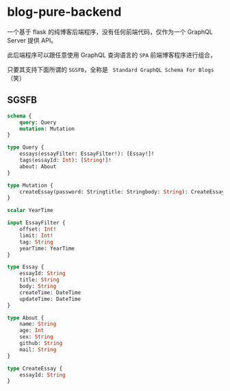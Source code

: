 # blog-pure-backend
一个基于 flask 的纯博客后端程序，没有任何前端代码，仅作为一个 GraphQL Server 提供 API。

此后端程序可以跟任意使用 GraphQL 查询语言的 `SPA` 前端博客程序进行组合，

只要其支持下面所谓的 `SGSFB`，全称是 ` Standard GraphQL Schema For Blogs` （笑）

## SGSFB

```graphql
schema {
    query: Query
    mutation: Mutation
}

type Query {
    essays(essayFilter: EssayFilter!): [Essay!]!
    tags(essayId: Int): [String!]!
    about: About
}

type Mutation {
    createEssay(password: Stringtitle: Stringbody: String): CreateEssay
}

scalar YearTime

input EssayFilter {
    offset: Int!
    limit: Int!
    tag: String
    yearTime: YearTime
}

type Essay {
    essayId: String
    title: String
    body: String
    createTime: DateTime
    updateTime: DateTime
}

type About {
    name: String
    age: Int
    sex: String
    github: String
    mail: String
}

type CreateEssay {
    essayId: String
}
```

